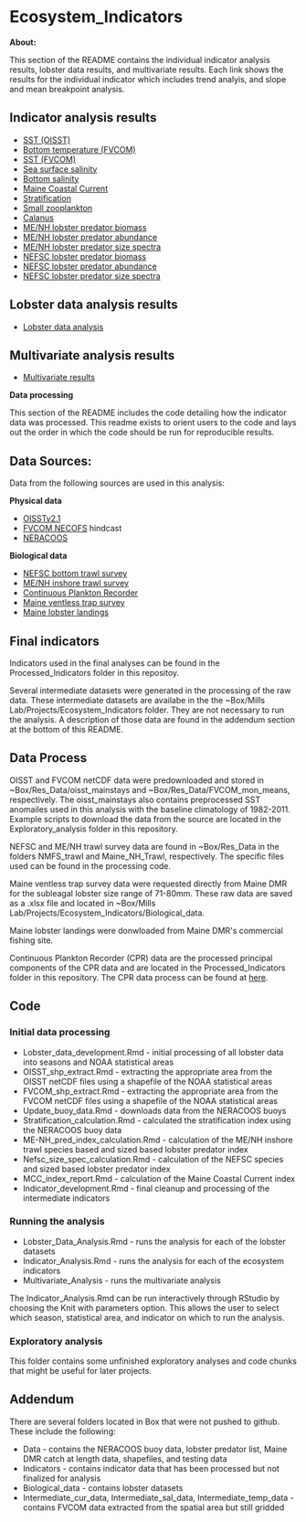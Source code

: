# Ecosystem_Indicators

**About:**

This section of the README contains the individual indicator analysis results, lobster data results, and multivariate results. Each link shows the results for the individual indicator which includes trend analyis, and slope and mean breakpoint analysis. 

## Indicator analysis results

* [SST (OISST)](https://dzaugis.github.io/Ecosystem_Indicators/Code/oisst_Analysis.html)
* [Bottom temperature (FVCOM)](https://dzaugis.github.io/Ecosystem_Indicators/Code/fvcom_bt_Analysis.html)
* [SST (FVCOM)](https://dzaugis.github.io/Ecosystem_Indicators/Code/fvcom_sst_Analysis.html)
* [Sea surface salinity](https://dzaugis.github.io/Ecosystem_Indicators/Code/fvcom_sss_Analysis.html)
* [Bottom salinity](https://dzaugis.github.io/Ecosystem_Indicators/Code/fvcom_bs_Analysis.html)
* [Maine Coastal Current](https://dzaugis.github.io/Ecosystem_Indicators/Code/mcc_Analysis.html)
* [Stratification](https://dzaugis.github.io/Ecosystem_IndicatorsCode/Stratification_Analysis.html)
* [Small zooplankton](https://dzaugis.github.io/Ecosystem_Indicators/Code/cpr_FirstMode_Analysis.html)
* [Calanus](https://dzaugis.github.io/Ecosystem_Indicators/Code/cpr_SecondMode_Analysis.html)
* [ME/NH lobster predator biomass](https://dzaugis.github.io/Ecosystem_Indicators/Code/menh_biomass_Analysis.html)
* [ME/NH lobster predator abundance](https://dzaugis.github.io/Ecosystem_Indicators/Code/menh_abundance_Analysis.html)
* [ME/NH lobster predator size spectra](https://dzaugis.github.io/Ecosystem_Indicators/Code/menh_size_spectra_slope_Analysis.html)
* [NEFSC lobster predator biomass](https://dzaugis.github.io/Ecosystem_Indicators/blob/nefsc_biomass_Analysis.html)
* [NEFSC lobster predator abundance](https://dzaugis.github.io/Ecosystem_Indicators/Code/nefsc_abundance_Analysis.html)
* [NEFSC lobster predator size spectra](https://dzaugis.github.io/Ecosystem_Indicators/Code/nefsc_size_spectra_slope_Analysis.html)

## Lobster data analysis results

* [Lobster data analysis](https://dzaugis.github.io/Ecosystem_Indicators/Code/Lobster_Data_Analysis.html)

## Multivariate analysis results

* [Multivariate results](https://dzaugis.github.io/Ecosystem_Indicators/Code/Multivariate_Analysis.html)

**Data processing**

This section of the README includes the code detailing how the indicator data was processed. This readme exists to orient users to the code and lays out the order in which the code should be run for reproducible results.

## Data Sources:

Data from the following sources are used in this analysis:

**Physical data**

* [OISSTv2.1](https://www.ncei.noaa.gov/products/optimum-interpolation-sst)
* [FVCOM NECOFS](http://fvcom.smast.umassd.edu/necofs/) hindcast
* [NERACOOS](http://www.neracoos.org/)

**Biological data**

* [NEFSC bottom trawl survey](https://www.fisheries.noaa.gov/about/northeast-ecosystems-surveys)
* [ME/NH inshore trawl survey](https://www.maine.gov/dmr/science-research/projects/trawlsurvey/index.html)
* [Continuous Plankton Recorder](https://www.cprsurvey.org/services/the-continuous-plankton-recorder/)
* [Maine ventless trap survey](https://www.maine.gov/dmr/science-research/species/lobster/research/ventlesstrap.html)
* [Maine lobster landings](https://www.maine.gov/dmr/commercial-fishing/landings/index.html)


## Final indicators

Indicators used in the final analyses can be found in the Processed_Indicators folder in this repositoy.

Several intermediate datasets were generated in the processing of the raw data. These intermediate datasets are availabe in the the ~Box/Mills Lab/Projects/Ecosystem_Indicators folder. They are not necessary to run the analysis. A description of those data are found in the addendum section at the bottom of this README.

## Data Process

OISST and FVCOM netCDF data were predownloaded and stored in ~Box/Res_Data/oisst_mainstays and ~Box/Res_Data/FVCOM_mon_means, respectively. The oisst_mainstays also contains preprocessed SST anomailes used in this analysis with the baseline climatology of 1982-2011. Example scripts to download the data from the source are located in the Exploratory_analysis folder in this repository. 

NEFSC and ME/NH trawl survey data are found in ~Box/Res_Data in the folders NMFS_trawl and Maine_NH_Trawl, respectively. The specific files used can be found in the processing code. 

Maine ventless trap survey data were requested directly from Maine DMR for the subleagal lobster size range of 71-80mm. These raw data are saved as a .xlsx file and located in ~Box/Mills Lab/Projects/Ecosystem_Indicators/Biological_data.

Maine lobster landings were donwloaded from Maine DMR's commercial fishing site.

Continuous Plankton Recorder (CPR) data are the processed principal components of the CPR data and are located in the Processed_Indicators folder in this repository. The CPR data process can be found at [here](https://github.com/gulfofmaine/CPR_Web_Explorer).

## Code

### Initial data processing

* Lobster_data_development.Rmd - initial processing of all lobster data into seasons and NOAA statistical areas
* OISST_shp_extract.Rmd - extracting the appropriate area from the OISST netCDF files using a shapefile of the NOAA statistical areas
* FVCOM_shp_extract.Rmd - extracting the appropriate area from the FVCOM netCDF files using a shapefile of the NOAA statistical areas
* Update_buoy_data.Rmd - downloads data from the NERACOOS buoys
* Stratification_calculation.Rmd - calculated the stratification index using the NERACOOS buoy data
* ME-NH_pred_index_calculation.Rmd - calculation of the ME/NH inshore trawl species based and sized based lobster predator index
* Nefsc_size_spec_calculation.Rmd - calculation of the NEFSC species and sized based lobster predator index
* MCC_index_report.Rmd - calculation of the Maine Coastal Current index
* Indicator_development.Rmd - final cleanup and processing of the intermediate indicators

### Running the analysis

* Lobster_Data_Analysis.Rmd - runs the analysis for each of the lobster datasets
* Indicator_Analysis.Rmd - runs the analysis for each of the ecosystem indicators
* Multivariate_Analysis - runs the multivariate analysis

The Indicator_Analysis.Rmd can be run interactively through RStudio by choosing the Knit with parameters option. This allows the user to select which season, statistical area, and indicator on which to run the analysis. 

### Exploratory analysis

This folder contains some unfinished exploratory analyses and code chunks that might be useful for later projects.

## Addendum

There are several folders located in Box that were not pushed to github. These include the following:

* Data - contains the NERACOOS buoy data, lobster predator list, Maine DMR catch at length data, shapefiles, and testing data
* Indicators - contains indicator data that has been processed but not finalized for analysis
* Biological_data - contains lobster datasets
* Intermediate_cur_data, Intermediate_sal_data, Intermediate_temp_data - contains FVCOM data extracted from the spatial area but still gridded
